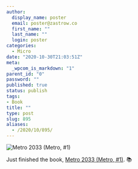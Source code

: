 ```yaml
---
author:
  display_name: poster
  email: poster@zastrow.co
  first_name: ""
  last_name: ""
  login: poster
categories:
  - Micro
date: "2020-10-30T21:03:51Z"
meta:
  _wpcom_is_markdown: "1"
parent_id: "0"
password: ""
published: true
status: publish
tags:
- Book
title: ""
type: post
slug: 895
aliases:
  - /2020/10/895/
---
```

<p><img src="https://i.gr-assets.com/images/S/compressed.photo.goodreads.com/books/1379621430l/17274667.jpg" alt="Metro 2033 (Metro, #1)" /></p>
<p>Just finished the book, <a href="https://www.goodreads.com/review/show/3621467585?utm_medium=api&amp;utm_source=rss">Metro 2033 (Metro, #1)</a>. 📚</p>

